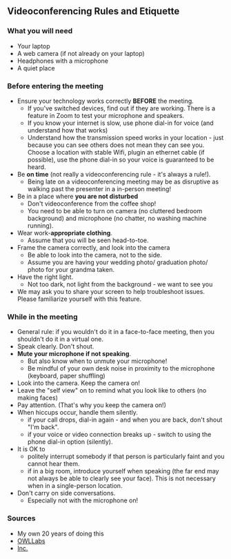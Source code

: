 ## Videoconferencing Rules and Etiquette

### What you will need
- Your laptop 
- A web camera (if not already on your laptop) 
- Headphones with a microphone 
- A quiet place

### Before entering the meeting

-   Ensure your technology works correctly **BEFORE** the meeting.
    - If you've switched devices, find out if they are working. There is a feature in Zoom to test your microphone and speakers. 
    - If you know your internet is slow, use phone dial-in for voice (and understand how that works)
    - Understand how the transmission speed works in your location - just because you can see others does not mean they can see you. Choose a location with stable Wifi, plugin an ethernet cable (if possible), use the phone dial-in so your voice is guaranteed to be heard.
-   Be **on time** (not really a videoconferencing rule - it's always a rule!).
    - Being late on a videoconferencing meeting may be as disruptive as walking past the presenter in a in-person meeting!
-   Be in a place where **you are not disturbed**
    - Don't videoconference from the coffee shop!
    - You need to be able to turn on camera (no cluttered bedroom background) and microphone (no chatter, no washing machine running).
-   Wear work-**appropriate clothing**.
    - Assume that you will be seen head-to-toe. 
-   Frame the camera correctly, and look into the camera
    - Be able to look into the camera, not to the side.
    - Assume you are having your wedding photo/ graduation photo/ photo for your grandma taken.
-   Have the right light.
    - Not too dark, not light from the background - we want to see you
- We may ask you to share your screen to help troubleshoot issues. Please familiarize yourself with this feature. 

### While in the meeting

- General rule:  if you wouldn't do it in a face-to-face meeting, then you shouldn't do it in a virtual one. 
- Speak clearly. Don't shout.
- **Mute your microphone if not speaking**. 
   - But also know when to unmute your microphone!
   - Be mindful of your own desk noise in proximity to the microphone (keyboard, paper shuffling)
-   Look into the camera. Keep the camera on!
   - Leave the "self view" on to remind what you look like to others (no making faces)
-   Pay attention. (That's why you keep the camera on!)
-   When hiccups occur, handle them silently.
    - if your call drops, dial-in again - and when you are back, don't shout "I'm back".
    - if your voice or video connection breaks up - switch to using the phone dial-in option (silently).
- It is OK to  
    - politely interrupt somebody if that person is particularly faint and you cannot hear them. 
    - if in a big room, introduce yourself when speaking (the far end may not always be able to clearly see your face). This is not necessary when in a single-person location.
- Don't carry on side conversations. 
    - Especially not with the microphone on!

### Sources

- My own 20 years of doing this
- [OWLLabs](https://www.owllabs.com/blog/video-conferencing-etiquette)
- [Inc.](https://www.inc.com/ss/video-conferencing-best-practices)
